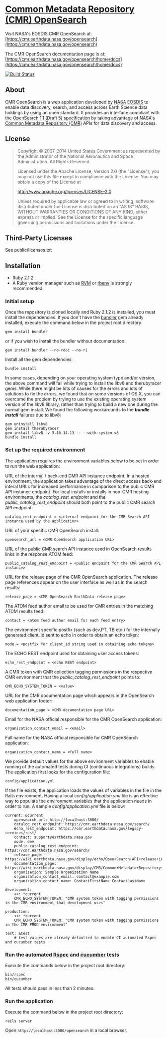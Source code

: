 # [Common Metadata Repository (CMR) OpenSearch](https://cmr.earthdata.nasa.gov/openseaarch)

Visit NASA's EOSDIS CMR OpenSearch at:
[https://cmr.earthdata.nasa.gov/opensearch](https://cmr.earthdata.nasa.gov/opensearch)

The CMR OpenSearch documentation page is at:
[https://cmr.earthdata.nasa.gov/opensearch/home/docs](https://cmr.earthdata.nasa.gov/opensearch/home/docs)

[![Build Status](https://travis-ci.org/nasa/cmr-opensearch.svg?branch=master)](https://travis-ci.org/nasa/cmr-opensearch)

## About
CMR OpenSearch is a web application developed by [NASA](http://nasa.gov) [EOSDIS](https://earthdata.nasa.gov)
to enable data discovery, search, and access across Earth Science data holdings by using an open standard.
It provides an interface compliant with the [OpenSearch 1.1 (Draft 5) specification](http://www.opensearch.org/Home)
by taking advantage of NASA's [Common Metadata Repository (CMR)](https://cmr.earthdata.nasa.gov/search/) APIs for data discovery and access.

## License

> Copyright © 2007-2014 United States Government as represented by the Administrator of the National Aeronautics and Space Administration. All Rights Reserved.
>
> Licensed under the Apache License, Version 2.0 (the "License"); you may not use this file except in compliance with the License.
> You may obtain a copy of the License at
>
>    http://www.apache.org/licenses/LICENSE-2.0
>
> Unless required by applicable law or agreed to in writing, software distributed under the License is distributed on an "AS IS" BASIS,
> WITHOUT WARRANTIES OR CONDITIONS OF ANY KIND, either express or implied. See the License for the specific language governing permissions and limitations under the License.

## Third-Party Licenses

See public/licenses.txt

## Installation

* Ruby 2.1.2
* A Ruby version manager such as [RVM](http://rvm.io/) or [rbenv](https://github.com/rbenv/rbenv) is strongly recommended.

### Initial setup
Once the repository is cloned locally and Ruby 2.1.2 is installed, you must install the dependencies.
If you don't have the [bundler](http://bundler.io/) gem already installed, execute the command below in the project root directory:

    gem install bundler   

or if you wish to install the bundler without documentation:

    gem install bundler --no-rdoc --no-ri

Install all the gem dependencies:

    bundle install    

In some cases, depending on your operating system type and/or version, the above command will fail while trying to install 
the libv8 and therubyracer gems.  While there might be lots of causes for the errors and lots of
solutions to fix the errors, we found that on some versions of OS X, you can overcome the problem by trying to use the existing
operating system version of the libv8 library, rather than trying to build a new one during the normal gem install.
We found the following workarounds to the _**bundle install**_ failures due to libv8:

    gem uninstall libv8
    gem install therubyracer
    gem install libv8 -v 3.16.14.13 -- --with-system-v8
    bundle install   

### Set up the required environment
The application requires the environment variables below to be set in order to run the web application:  

URL of the internal / back-end CMR API instance endpoint.  In a hosted environment, the application
takes advantage of the direct access back-end interal URLs for increased performance in comparison to
the public CMR API instance endpoint. For local installs or installs in non-CMR hosting environments, 
the _catalog_rest_endpoint_ and the _public_catalog_rest_endpoint_ should both point to the public
CMR search API endpoint.
    
    catalog_rest_endpoint = <internal endpoint for the CMR Search API instance used by the application>
    
URL of your specific CMR OpenSearch install:
    
    opensearch_url = <CMR OpenSearch application URL>
        
URL of the public CMR search API instance used in OpenSearch results links in the response ATOM feed:
    
    public_catalog_rest_endpoint = <public endpoint for the CMR Search API instance>
    
URL for the release page of the CMR OpenSearch application.
The release page references appear on the user interface as well as in the search results:
    
    release_page = <CMR OpenSearch EarthData release page>
    
The ATOM feed author email to be used for CMR entries in the matching ATOM results feed:
     
    contact = <atom feed author email for each feed entry>

The environment specific postfix (such as dev,PT, TB etc.) for the internally generated client_id sent to echo in
order to obtain an echo token:
    
    mode = <postfix for client_id string used in obtaining echo tokens>

The ECHO REST endpoint used for obtaining user access tokens:
    
    echo_rest_endpoint = <echo REST endpoint>

A CMR token with CMR collection tagging permissions in the respective CMR environment that the 
_public_catalog_rest_endpoint_ points to:
    
    CMR_ECHO_SYSTEM_TOKEN = <value>

URL for the CMR documentation page which appears in the OpenSearch web application footer:
    
    documentation_page = <CMR documentation page URL>

Email for the NASA official responsible for the CMR OpenSearch application:
    
    organization_contact_email = <email>

Full name for the NASA official responsible for CMR OpenSearch application:
    
    organization_contact_name = <full name>

We provide default values for the above environment variables to enable running of the automated tests during 
CI (continuous integrations) builds.
The application first looks for the configuration file:

    config/application.yml 

If the file exists, the application loads the values of variables in the file in the Rails environment.  Having
a local _config/application.yml_ file is an effective way to populate the environment variables
that the application needs in order to run.  A sample _config/application.yml_ file is below:

    current: &current
        opensearch_url: http://localhost:3000/
        catalog_rest_endpoint: https://cmr.earthdata.nasa.gov/search/
        echo_rest_endpoint: https://cmr.earthdata.nasa.gov/legacy-services/rest/
        contact: support@earthdata.nasa.gov
        mode: dev
        public_catalog_rest_endpoint: https://cmr.earthdata.nasa.gov/search/
        release_page: https://wiki.earthdata.nasa.gov/display/echo/Open+Search+API+release+information
        documentation_page: https://wiki.earthdata.nasa.gov/display/CMR/Common+Metadata+Repository+Home
        organization: Sample Organization Name
        organization_contact_email: contact@example.com
        organization_contact_name: ContactFirstName ContactLastName

    development:
        <<: *current
        CMR_ECHO_SYSTEM_TOKEN: "CMR system token with tagging permissions in the CMR environment that development uses"

    production:
        <<: *current
        CMR_ECHO_SYSTEM_TOKEN: "CMR system token with tagging permissions in the CMR PROD environment"

    test: &test
        # test values are already defaulted to enable CI automated Rspec and cucumber tests
    
### Run the automated [Rspec](http://rspec.info/) and [cucumber](https://github.com/cucumber/cucumber-rails) tests
Execute the commands below in the project root directory:

    bin/rspec
    bin/cucumber

All tests should pass in less than 2 minutes.

### Run the application
Execute the command below in the project root directory:

    rails server

Open `http://localhost:3000/opensearch` in a local browser.